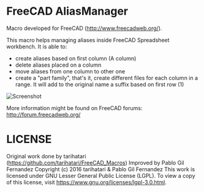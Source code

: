 # FreeCAD AliasManager
Macro developed for FreeCAD (http://www.freecadweb.org/).

This macro helps managing aliases inside FreeCAD Spreadsheet workbench. It is able to:

- create aliases based on first column (A column)
- delete aliases placed on a column
- move aliases from one column to other one
- create a "part family", that's it, create different files for each column in a range. It will add to the original name a suffix based on first row (1)

![Screenshot](/../Multimedia/screenshot.png?raw=true "Alias Manager screenshot")
	 
	 
More information might be found on FreeCAD forums: http://forum.freecadweb.org/

# LICENSE

Original work done by tarihatari (https://github.com/tarihatari/FreeCAD_Macros)
Improved by Pablo Gil Fernandez
Copyright (c) 2016 tarihatari & Pablo Gil Fernandez
This work is licensed under GNU Lesser General Public License (LGPL).
To view a copy of this license, visit https://www.gnu.org/licenses/lgpl-3.0.html.

